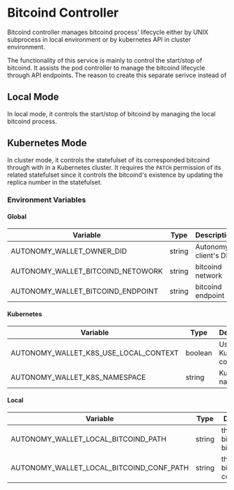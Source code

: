 # Bitcoind Controller

Bitcoind controller manages bitcoind process' lifecycle either by UNIX subprocess in local environment or by kubernetes API in cluster environment.

The functionality of this service is mainly to control the start/stop of bitcoind. It assists the pod controller to manage the bitcoind lifecycle through API endpoints. The reason to create this separate serivce instead of

## Local Mode

In local mode, it controls the start/stop of bitcoind by managing the local bitcoind process.

## Kubernetes Mode

In cluster mode, it controls the statefulset of its corresponded bitcoind through with in a Kubernetes cluster. It requires the `PATCH` permission of its related statefulset since it controls the bitcoind's existence by updating the replica number in the statefulset.


### Environment Variables

#### Global

| Variable | Type | Description |
|-|-|-|
| AUTONOMY_WALLET_OWNER_DID | string | Autonomy client's DID |
| AUTONOMY_WALLET_BITCOIND_NETOWORK | string | bitcoind network |
| AUTONOMY_WALLET_BITCOIND_ENDPOINT | string | bitcoind endpoint |

#### Kubernetes

| Variable | Type | Description |
|-|-|-|
| AUTONOMY_WALLET_K8S_USE_LOCAL_CONTEXT | boolean | Use local Kubernetes context   |
| AUTONOMY_WALLET_K8S_NAMESPACE | string | Kubernetes namespace |

#### Local

| Variable | Type | Description |
|-|-|-|
| AUTONOMY_WALLET_LOCAL_BITCOIND_PATH | string | the path of bitcoind binary |
| AUTONOMY_WALLET_LOCAL_BITCOIND_CONF_PATH | string | the path of bitcoind configuration |
